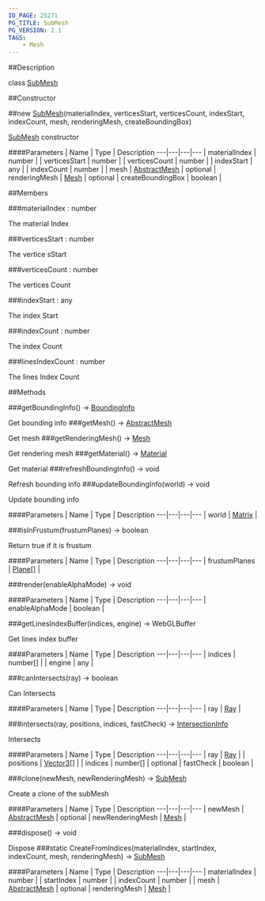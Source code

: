 ```yaml
---
ID_PAGE: 25271
PG_TITLE: SubMesh
PG_VERSION: 2.1
TAGS:
    - Mesh
---
```

##Description

class [SubMesh](/classes/2.2-alpha/SubMesh)



##Constructor

##new [SubMesh](/classes/2.2-alpha/SubMesh)(materialIndex, verticesStart, verticesCount, indexStart, indexCount, mesh, renderingMesh, createBoundingBox)

[SubMesh](/classes/2.2-alpha/SubMesh) constructor

####Parameters
 | Name | Type | Description
---|---|---|---
 | materialIndex | number | 
 | verticesStart | number | 
 | verticesCount | number | 
 | indexStart | any | 
 | indexCount | number | 
 | mesh | [AbstractMesh](/classes/2.2-alpha/AbstractMesh) | 
optional | renderingMesh | [Mesh](/classes/2.2-alpha/Mesh) | 
optional | createBoundingBox | boolean | 

##Members

###materialIndex : number

The material Index

###verticesStart : number

The vertice sStart

###verticesCount : number

The vertices Count

###indexStart : any

The index Start

###indexCount : number

The index Count

###linesIndexCount : number

The lines Index Count

##Methods

###getBoundingInfo() &rarr; [BoundingInfo](/classes/2.2-alpha/BoundingInfo)

Get bounding info
###getMesh() &rarr; [AbstractMesh](/classes/2.2-alpha/AbstractMesh)

Get mesh
###getRenderingMesh() &rarr; [Mesh](/classes/2.2-alpha/Mesh)

Get rendering mesh
###getMaterial() &rarr; [Material](/classes/2.2-alpha/Material)

Get material
###refreshBoundingInfo() &rarr; void

Refresh bounding info
###updateBoundingInfo(world) &rarr; void

Update bounding info

####Parameters
 | Name | Type | Description
---|---|---|---
 | world | [Matrix](/classes/2.2-alpha/Matrix) | 

###isInFrustum(frustumPlanes) &rarr; boolean

Return true if it is frustum

####Parameters
 | Name | Type | Description
---|---|---|---
 | frustumPlanes | [Plane](/classes/2.2-alpha/Plane)[] | 

###render(enableAlphaMode) &rarr; void



####Parameters
 | Name | Type | Description
---|---|---|---
 | enableAlphaMode | boolean | 

###getLinesIndexBuffer(indices, engine) &rarr; WebGLBuffer

Get lines index buffer

####Parameters
 | Name | Type | Description
---|---|---|---
 | indices | number[] | 
 | engine | any | 

###canIntersects(ray) &rarr; boolean

Can Intersects

####Parameters
 | Name | Type | Description
---|---|---|---
 | ray | [Ray](/classes/2.2-alpha/Ray) | 

###intersects(ray, positions, indices, fastCheck) &rarr; [IntersectionInfo](/classes/2.2-alpha/IntersectionInfo)

Intersects

####Parameters
 | Name | Type | Description
---|---|---|---
 | ray | [Ray](/classes/2.2-alpha/Ray) | 
 | positions | [Vector3](/classes/2.2-alpha/Vector3)[] | 
 | indices | number[] | 
optional | fastCheck | boolean | 

###clone(newMesh, newRenderingMesh) &rarr; [SubMesh](/classes/2.2-alpha/SubMesh)

Create a clone of the subMesh

####Parameters
 | Name | Type | Description
---|---|---|---
 | newMesh | [AbstractMesh](/classes/2.2-alpha/AbstractMesh) | 
optional | newRenderingMesh | [Mesh](/classes/2.2-alpha/Mesh) | 

###dispose() &rarr; void

Dispose
###static CreateFromIndices(materialIndex, startIndex, indexCount, mesh, renderingMesh) &rarr; [SubMesh](/classes/2.2-alpha/SubMesh)



####Parameters
 | Name | Type | Description
---|---|---|---
 | materialIndex | number | 
 | startIndex | number | 
 | indexCount | number | 
 | mesh | [AbstractMesh](/classes/2.2-alpha/AbstractMesh) | 
optional | renderingMesh | [Mesh](/classes/2.2-alpha/Mesh) | 


